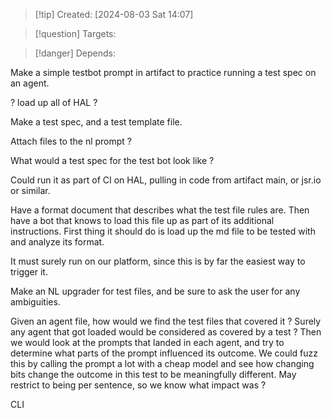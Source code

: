 
>[!tip] Created: [2024-08-03 Sat 14:07]

>[!question] Targets: 

>[!danger] Depends: 


Make a simple testbot prompt in artifact to practice running a test spec on an agent.

? load up all of HAL ?

Make a test spec, and a test template file.

Attach files to the nl prompt ?

What would a test spec for the test bot look like ?

Could run it as part of CI on HAL, pulling in code from artifact main, or jsr.io or similar.

Have a format document that describes what the test file rules are.
Then have a bot that knows to load this file up as part of its additional instructions.
First thing it should do is load up the md file to be tested with and analyze its format.

It must surely run on our platform, since this is by far the easiest way to trigger it.

Make an NL upgrader for test files, and be sure to ask the user for any ambiguities.

Given an agent file, how would we find the test files that covered it ?
Surely any agent that got loaded would be considered as covered by a test ?
Then we would look at the prompts that landed in each agent, and try to determine what parts of the prompt influenced its outcome.  We could fuzz this by calling the prompt a lot with a cheap model and see how changing bits change the outcome in this test to be meaningfully different.  May restrict to being per sentence, so we know what impact was ?

CLI